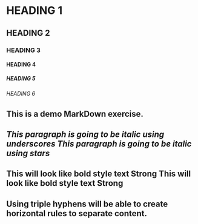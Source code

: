 <!--Heading-->
# HEADING 1
## HEADING 2
### HEADING 3
#### HEADING 4
##### HEADING 5
###### HEADING 6
This is a demo MarkDown exercise.
---
<!--Italics-->
_This paragraph is going to be italic using underscores_
*This paragraph is going to be italic using stars*
---
<!--Strong-->
This will look like bold style text **Strong**
This will look like bold style text __Strong__
---
<!--Horizontal Rule-->
Using triple hyphens will be able to create horizontal rules to separate content.
---
